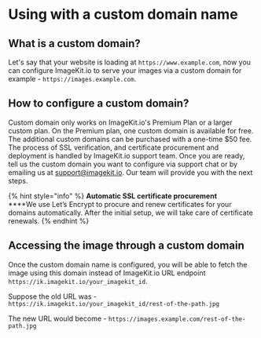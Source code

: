 # Using with a custom domain name

## What is a custom domain?

Let's say that your website is loading at `https://www.example.com`, now you can configure ImageKit.io to serve your images via a custom domain for example - `https://images.example.com`.

## How to configure a custom domain?

Custom domain only works on ImageKit.io's Premium Plan or a larger custom plan. On the Premium plan, one custom domain is available for free. The additional custom domains can be purchased with a one-time $50 fee. The process of SSL verification, and certificate procurement and deployment is handled by ImageKit.io support team. Once you are ready, tell us the custom domain you want to configure via support chat or by emailing us at [support@imagekit.io](mailto:support@imagekit.io). Our team will provide you with the next steps.

{% hint style="info" %}
**Automatic SSL certificate procurement**\
****We use Let’s Encrypt to procure and renew certificates for your domains automatically. After the initial setup, we will take care of certificate renewals.
{% endhint %}

## Accessing the image through a custom domain

Once the custom domain name is configured, you will be able to fetch the image using this domain instead of ImageKit.io URL endpoint `https://ik.imagekit.io/your_imagekit_id`.

Suppose the old URL was - `https://ik.imagekit.io/your_imagekit_id/rest-of-the-path.jpg`

The new URL would become - `https://images.example.com/rest-of-the-path.jpg`
